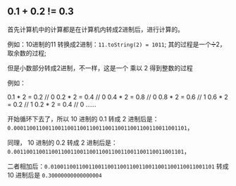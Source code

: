 ## 0.1 + 0.2 != 0.3 

首先计算机中的计算都是在计算机内转成2进制后，进行计算的。

例如：10进制的11 转换成2进制：`11.toString(2) = 1011`;
其的过程是一个➗2，取余数的过程;

但是小数部分转成2进制，不一样，这是一个 乘以 2 得到整数的过程

例如：

0.1 * 2 = 0.2 // 0
0.2 * 2 = 0.4 // 0
0.4 * 2 = 0.8 // 0
0.8 * 2 = 0.6 // 1
0.6 * 2 = 0.2 // 1
0.2 * 2 = 0.4 // 0
……

开始循环下去了，所以 10 进制的 0.1 转成 2 进制后是：`0.0001100110011001100110011001100110011001100110011001101`，

同理， 10 进制的 0.2 转成 2 进制后是：`0.001100110011001100110011001100110011001100110011001101`，

二者相加后：`0.0100110011001100110011001100110011001100110011001101` 转成 10 进制后是 `0.30000000000000004`

